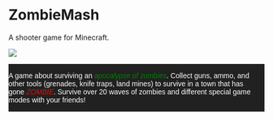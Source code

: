 # ZombieMash
A shooter game for Minecraft.

<img src="https://img.itch.zone/aW1nLzYzNjEyMTEucG5n/315x250%23c/NkUCDV.png">

<p style="text-style: bold; font-family: arial; color: #FFFFFF; background: #212121; padding: 15px 15px 15px 15px; padding-left: 0px;">A game about surviving an <em style="color:green;">apocalypse of zombies</em>. Collect guns, ammo, and other tools (grenades, knife traps, land mines) to survive in a town that has gone <em style="color: red;">ZOMBIE</em>. Survive over 20 waves of zombies and different special game modes with your friends!</p>
<p></p>
